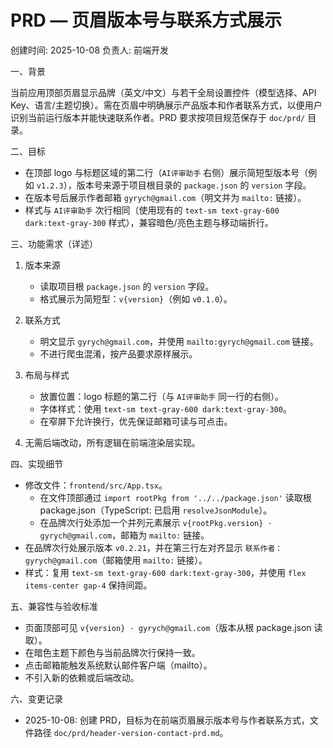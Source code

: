 # PRD — 页眉版本号与联系方式展示

创建时间: 2025-10-08
负责人: 前端开发

一、背景

当前应用顶部页眉显示品牌（英文/中文）与若干全局设置控件（模型选择、API Key、语言/主题切换）。需在页眉中明确展示产品版本和作者联系方式，以便用户识别当前运行版本并能快速联系作者。PRD 要求按项目规范保存于 `doc/prd/` 目录。

二、目标

- 在顶部 logo 与标题区域的第二行（`AI评审助手` 右侧）展示简短型版本号（例如 `v1.2.3`），版本号来源于项目根目录的 `package.json` 的 `version` 字段。
- 在版本号后展示作者邮箱 `gyrych@gmail.com`（明文并为 `mailto:` 链接）。
- 样式与 `AI评审助手` 次行相同（使用现有的 `text-sm text-gray-600 dark:text-gray-300` 样式），兼容暗色/亮色主题与移动端折行。

三、功能需求（详述）

1. 版本来源
   - 读取项目根 `package.json` 的 `version` 字段。
   - 格式展示为简短型：`v{version}`（例如 `v0.1.0`）。

2. 联系方式
   - 明文显示 `gyrych@gmail.com`，并使用 `mailto:gyrych@gmail.com` 链接。
   - 不进行爬虫混淆，按产品要求原样展示。

3. 布局与样式
   - 放置位置：logo 标题的第二行（与 `AI评审助手` 同一行的右侧）。
   - 字体样式：使用 `text-sm text-gray-600 dark:text-gray-300`。
   - 在窄屏下允许换行，优先保证邮箱可读与可点击。

4. 无需后端改动，所有逻辑在前端渲染层实现。

四、实现细节

- 修改文件：`frontend/src/App.tsx`。
  - 在文件顶部通过 `import rootPkg from '../../package.json'` 读取根 package.json（TypeScript: 已启用 `resolveJsonModule`）。
  - 在品牌次行处添加一个并列元素展示 `v{rootPkg.version} · gyrych@gmail.com`，邮箱为 `mailto:` 链接。
 - 在品牌次行处展示版本 `v0.2.21`，并在第三行左对齐显示 `联系作者：gyrych@gmail.com`（邮箱使用 `mailto:` 链接）。
- 样式：复用 `text-sm text-gray-600 dark:text-gray-300`，并使用 `flex items-center gap-4` 保持间距。

五、兼容性与验收标准

- 页面顶部可见 `v{version} · gyrych@gmail.com`（版本从根 package.json 读取）。
- 在暗色主题下颜色与当前品牌次行保持一致。
- 点击邮箱能触发系统默认邮件客户端（mailto）。
- 不引入新的依赖或后端改动。

六、变更记录

- 2025-10-08: 创建 PRD，目标为在前端页眉展示版本号与作者联系方式，文件路径 `doc/prd/header-version-contact-prd.md`。




